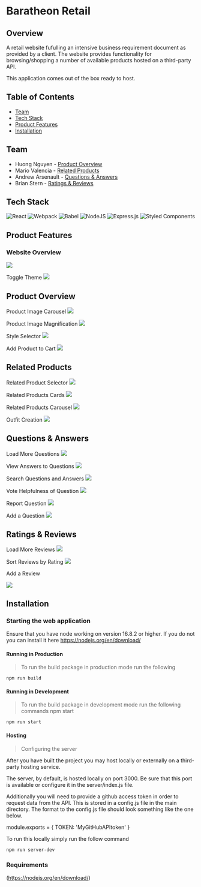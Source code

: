 # Baratheon Retail

## Overview
A retail website fufulling an intensive business requirement document as provided by a client. The website provides functionality for browsing/shopping a number of available products hosted on a third-party API.

This application comes out of the box ready to host.

## Table of Contents
* [Team](https://github.com/RFCE2209-Baratheon/Front-End-Capstone/edit/main/readme.md#team)
* [Tech Stack](https://github.com/huongnguyen04/dinner-party/blob/main/README.md#tech-stack)  
* [Product Features](https://github.com/huongnguyen04/dinner-party/blob/main/README.md#product-features)  
* [Installation](https://github.com/huongnguyen04/dinner-party/blob/main/README.md#installation)  


## Team
* Huong Nguyen - [Product Overview](https://github.com/RFCE2209-Baratheon/Front-End-Capstone/tree/overview6#product-overview)
* Mario Valencia - [Related Products](https://github.com/RFCE2209-Baratheon/Front-End-Capstone/tree/overview6#related-products)
* Andrew Arsenault - [Questions & Answers](https://github.com/RFCE2209-Baratheon/Front-End-Capstone/tree/overview6#questions--answers)
* Brian Stern - [Ratings & Reviews](https://github.com/RFCE2209-Baratheon/Front-End-Capstone/tree/overview6#ratings--reviews)


## Tech Stack
![React](https://img.shields.io/badge/react-%2320232a.svg?style=for-the-badge&logo=react&logoColor=%2361DAFB)
![Webpack](https://img.shields.io/badge/webpack-%238DD6F9.svg?style=for-the-badge&logo=webpack&logoColor=black)
![Babel](https://img.shields.io/badge/Babel-F9DC3e?style=for-the-badge&logo=babel&logoColor=black)
![NodeJS](https://img.shields.io/badge/node.js-6DA55F?style=for-the-badge&logo=node.js&logoColor=white)
![Express.js](https://img.shields.io/badge/express.js-%23404d59.svg?style=for-the-badge&logo=express&logoColor=%2361DAFB)
![Styled Components](https://img.shields.io/badge/styled--components-DB7093?style=for-the-badge&logo=styled-components&logoColor=white)

## Product Features

### Website Overview
![](./readMeGifs/website.gif)

Toggle Theme
![](./readMeGifs/themeToggle.gif)

## Product Overview

Product Image Carousel
![](./readMeGifs/overviewCarousel.gif)

Product Image Magnification
![](./readMeGifs/overviewExpandedView.gif)

Style Selector
![](./readMeGifs/overviewStyleSelector.gif)

Add Product to Cart
![](./readMeGifs/overviewAddToCart.gif)

## Related Products

Related Product Selector
![](./readMeGifs/relatedProductChange.gif)

Related Products Cards
![](./readMeGifs/relatedCardAnimation.gif)

Related Products Carousel
![](./readMeGifs/relatedCardsCarousel.gif)

Outfit Creation
![](./readMeGifs/relatedOutfitCreation.gif)


## Questions & Answers

Load More Questions
![](./readMeGifs/qaLoadQuestions.gif)

View Answers to Questions
![](./readMeGifs/qaViewAnswers.gif)

Search Questions and Answers
![](./readMeGifs/qaSearch.gif)

Vote Helpfulness of Question
![](./readMeGifs/qaHelpfulVote.gif)

Report Question
![](./readMeGifs/qaReportQuestion.gif)

Add a Question
![](./readMeGifs/qaAddQuestion.gif)

## Ratings & Reviews

Load More Reviews
![](./readMeGifs/reviewLoadMoreReviews.gif)

Sort Reviews by Rating
![](./readMeGifs/reviewsSortByRating.gif)

Add a Review

![](./readMeGifs/reviewsAddReview.gif)

## Installation

### Starting the web application

Ensure that you have node working on version 16.8.2 or higher. If you do not you can install it here https://nodejs.org/en/download/


#### Running in Production
>To run the build package in production mode run the following

```
npm run build
```
#### Running in Development
>To run the build package in development mode run the following commands npm start

```
npm run start
```


#### Hosting

> Configuring the server

After you have built the project you may host locally or externally on a third-party hosting service.

The server, by default, is hosted locally on port 3000. Be sure that this port is available or configure it in the server/index.js file.

Additionally you will need to provide a github access token in order to request data from the API. This is stored in a config.js file in the main directory. The format to the config.js file should look something like the one below.

module.exports = { TOKEN: 'MyGitHubAPItoken' }

To run this locally simply run the follow command

```
npm run server-dev
```


### Requirements
(https://nodejs.org/en/download/)

